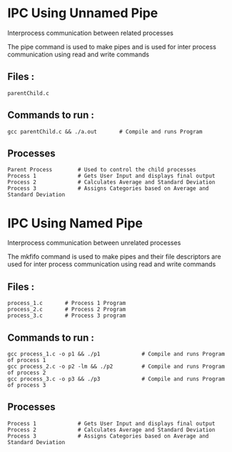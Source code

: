 # IPC Using Unnamed Pipe

Interprocess communication between related processes

The pipe command is used to make pipes and is used for inter process communication using read and write commands

## Files : 
```
parentChild.c
```
## Commands to run : 
```
gcc parentChild.c && ./a.out       # Compile and runs Program
```
## Processes
```
Parent Process        # Used to control the child processes
Process 1             # Gets User Input and displays final output
Process 2             # Calculates Average and Standard Deviation
Process 3             # Assigns Categories based on Average and Standard Deviation
```



# IPC Using Named Pipe

Interprocess communication between unrelated processes

The mkfifo command is used to make pipes and their file descriptors are used for inter process communication using read and write commands

## Files : 
```
process_1.c       # Process 1 Program
process_2.c       # Process 2 Program
process_3.c       # Process 3 program
```
## Commands to run : 
```
gcc process_1.c -o p1 && ./p1             # Compile and runs Program of process 1
gcc process_2.c -o p2 -lm && ./p2         # Compile and runs Program of process 2
gcc process_3.c -o p3 && ./p3             # Compile and runs Program of process 3
```
## Processes
```
Process 1             # Gets User Input and displays final output
Process 2             # Calculates Average and Standard Deviation
Process 3             # Assigns Categories based on Average and Standard Deviation
```
